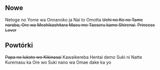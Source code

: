 ## Nowe

Netoge no Yome wa Onnanoko ja Nai to Omotta
~~Uchi no Ko no Tame naraba, Ore wa Moshikashitara Maou mo Taoseru kamo Shirenai.~~
~~Princess Lover~~

## Powtórki

~~Papa no lukoto wo Kikinasai~~
Kawaikereba Hentai demo Suki ni Natte Kuremasu ka
Ore wo Suki nano wa Omae dake ka yo 